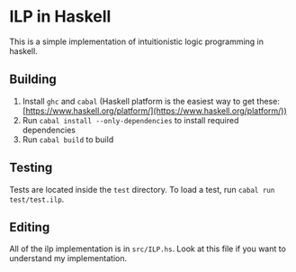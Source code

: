 # ILP in Haskell
This is a simple implementation of intuitionistic logic programming in haskell.

## Building
1. Install `ghc` and `cabal` (Haskell platform is the easiest way to get these: [https://www.haskell.org/platform/](https://www.haskell.org/platform/))
2. Run `cabal install --only-dependencies` to install required dependencies
3. Run `cabal build` to build

## Testing
Tests are located inside the `test` directory. To load a test, run
`cabal run test/test.ilp`.

## Editing
All of the ilp implementation is in `src/ILP.hs`. Look at this file if you want to understand my implementation.
